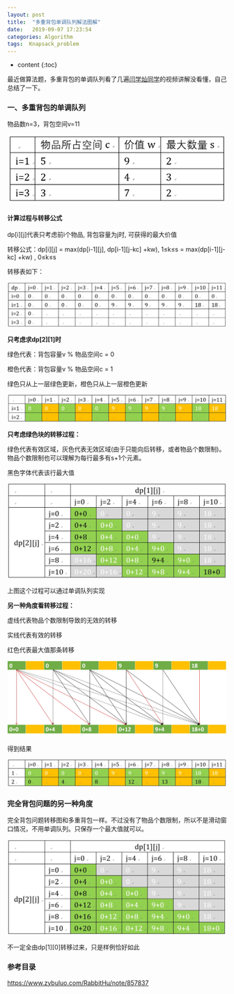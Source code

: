 ```yaml
---
layout: post
title:  "多重背包单调队列解法图解"
date:   2019-09-07 17:23:54
categories: Algorithm
tags:  Knapsack_problem
---
```


* content
{:toc}

最近做算法题，多重背包的单调队列看了几遍[闫学灿同学](https://space.bilibili.com/7836741)的视频讲解没看懂，自己总结了一下。



### 一、多重背包的单调队列

物品数n=3，背包空间v=11

![](https://raw.githubusercontent.com/GinSoda/Storage_Public/master/2019-09-07-1.jpg)

#### 计算过程与转移公式

dp\[i\]\[j\]代表只考虑前i个物品, 背包容量为j时, 可获得的最大价值

转移公式：dp\[i\]\[j\] = max(dp\[i-1\]\[j\], dp\[i-1\]\[j-kc\] +kw), 1≤k≤s = max(dp\[i-1\]\[j-kc\] +kw) , 0≤k≤s

转移表如下：

![](https://raw.githubusercontent.com/GinSoda/Storage_Public/master/2019-09-07-2.jpg)

**只考虑求dp[2][1]时**
									
绿色代表：背包容量v % 物品空间c = 0

橙色代表：背包容量v % 物品空间c = 1

绿色只从上一层绿色更新，橙色只从上一层橙色更新

![](https://raw.githubusercontent.com/GinSoda/Storage_Public/master/2019-09-07-3.jpg)

**只考虑绿色块的转移过程：**

绿色代表有效区域，灰色代表无效区域(由于只能向后转移，或者物品个数限制)。物品个数限制也可以理解为每行最多有s+1个元素。

黑色字体代表该行最大值

![](https://raw.githubusercontent.com/GinSoda/Storage_Public/master/2019-09-07-4.jpg)

上图这个过程可以通过单调队列实现

**另一种角度看转移过程：**

虚线代表物品个数限制导致的无效的转移

实线代表有效的转移

红色代表最大值那条转移

![](https://raw.githubusercontent.com/GinSoda/Storage_Public/master/2019-09-07-5.jpg)

得到结果

![](https://raw.githubusercontent.com/GinSoda/Storage_Public/master/2019-09-07-6.jpg)

### 完全背包问题的另一种角度

完全背包问题转移图和多重背包一样。不过没有了物品个数限制，所以不是滑动窗口情况，不用单调队列。只保存一个最大值就可以。

![](https://raw.githubusercontent.com/GinSoda/Storage_Public/master/2019-09-07-7.jpg)

不一定全由dp\[1\]\[0\]转移过来，只是样例恰好如此

### 参考目录

https://www.zybuluo.com/RabbitHu/note/857837